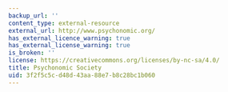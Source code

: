 ```yaml
---
backup_url: ''
content_type: external-resource
external_url: http://www.psychonomic.org/
has_external_licence_warning: true
has_external_license_warning: true
is_broken: ''
license: https://creativecommons.org/licenses/by-nc-sa/4.0/
title: Psychonomic Society
uid: 3f2f5c5c-d48d-43aa-88e7-b8c28bc1b060
---
```

